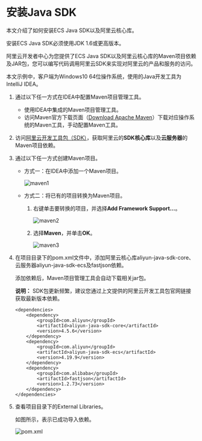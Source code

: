 # 安装Java SDK

本文介绍了如何安装ECS Java SDK以及阿里云核心库。

安装ECS Java SDK必须使用JDK 1.6或更高版本。

阿里云开发者中心为您提供了ECS Java SDK以及阿里云核心库的Maven项目依赖及JAR包，您可以编写代码调用阿里云SDK来实现对阿里云的产品和服务的访问。

本文示例中，客户端为Windows10 64位操作系统，使用的Java开发工具为IntelliJ IDEA。

1.  通过以下任一方式在IDEA中配置Maven项目管理工具。

    -   使用IDEA中集成的Maven项目管理工具。
    -   访问Maven官方下载页面（[Download Apache Maven](http://maven.apache.org/download.cgi)）下载对应操作系统的Maven工具，手动配置Maven工具。
2.  访问[阿里云开发工具包（SDK）](https://developer.aliyun.com/tools/sdk?#/java)，获取阿里云的**SDK核心库**以及**云服务器**的Maven项目依赖。

3.  通过以下任一方式创建Maven项目。

    -   方式一：在IDEA中添加一个Maven项目。

        ![maven1](https://static-aliyun-doc.oss-accelerate.aliyuncs.com/assets/img/zh-CN/9037428951/p101344.png)

    -   方式二：将已有的项目转换为Maven项目。
        1.  右键单击要转换的项目，并选择**Add Framework Support...**。

            ![maven2](https://static-aliyun-doc.oss-accelerate.aliyuncs.com/assets/img/zh-CN/0137428951/p101351.png)

        2.  选择**Maven**，并单击**OK**。

            ![maven3](https://static-aliyun-doc.oss-accelerate.aliyuncs.com/assets/img/zh-CN/0137428951/p101353.png)

4.  在项目目录下的pom.xml文件中，添加阿里云核心库aliyun-java-sdk-core、云服务器aliyun-java-sdk-ecs及fastjson依赖。

    添加依赖后，Maven项目管理工具会自动下载相关jar包。

    **说明：** SDK包更新频繁，建议您通过上文提供的阿里云开发工具包官网链接获取最新版本依赖。

    ```
    <dependencies>
        <dependency>
            <groupId>com.aliyun</groupId>
            <artifactId>aliyun-java-sdk-core</artifactId>
            <version>4.5.6</version>
        </dependency>
        <dependency>
            <groupId>com.aliyun</groupId>
            <artifactId>aliyun-java-sdk-ecs</artifactId>
            <version>4.19.9</version>
        </dependency>
        <dependency>
            <groupId>com.alibaba</groupId>
            <artifactId>fastjson</artifactId>
            <version>1.2.73</version>
        </dependency>
    </dependencies>
    ```

5.  查看项目目录下的External Libraries。

    如图所示，表示已成功导入依赖。

    ![pom.xml](https://static-aliyun-doc.oss-accelerate.aliyuncs.com/assets/img/zh-CN/0137428951/p137047.png)


